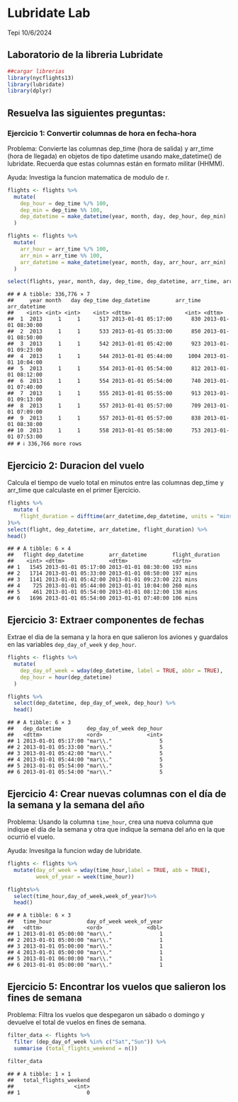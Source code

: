 Lubridate Lab
================
Tepi
10/6/2024

## Laboratorio de la libreria Lubridate

``` r
##cargar librerias
library(nycflights13)
library(lubridate)
library(dplyr)
```

## Resuelva las siguientes preguntas:

### Ejercicio 1: Convertir columnas de hora en fecha-hora

Problema: Convierte las columnas dep_time (hora de salida) y arr_time
(hora de llegada) en objetos de tipo datetime usando make_datetime() de
lubridate. Recuerda que estas columnas están en formato militar (HHMM).

Ayuda: Investiga la funcion matematica de modulo de r.

``` r
flights <- flights %>%
  mutate(
    dep_hour = dep_time %/% 100,     
    dep_min = dep_time %% 100,        
    dep_datetime = make_datetime(year, month, day, dep_hour, dep_min)
  )

flights <- flights %>%
  mutate(
    arr_hour = arr_time %/% 100,      
    arr_min = arr_time %% 100,        
    arr_datetime = make_datetime(year, month, day, arr_hour, arr_min)
  )

select(flights, year, month, day, dep_time, dep_datetime, arr_time, arr_datetime)
```

    ## # A tibble: 336,776 × 7
    ##     year month   day dep_time dep_datetime        arr_time arr_datetime       
    ##    <int> <int> <int>    <int> <dttm>                 <int> <dttm>             
    ##  1  2013     1     1      517 2013-01-01 05:17:00      830 2013-01-01 08:30:00
    ##  2  2013     1     1      533 2013-01-01 05:33:00      850 2013-01-01 08:50:00
    ##  3  2013     1     1      542 2013-01-01 05:42:00      923 2013-01-01 09:23:00
    ##  4  2013     1     1      544 2013-01-01 05:44:00     1004 2013-01-01 10:04:00
    ##  5  2013     1     1      554 2013-01-01 05:54:00      812 2013-01-01 08:12:00
    ##  6  2013     1     1      554 2013-01-01 05:54:00      740 2013-01-01 07:40:00
    ##  7  2013     1     1      555 2013-01-01 05:55:00      913 2013-01-01 09:13:00
    ##  8  2013     1     1      557 2013-01-01 05:57:00      709 2013-01-01 07:09:00
    ##  9  2013     1     1      557 2013-01-01 05:57:00      838 2013-01-01 08:38:00
    ## 10  2013     1     1      558 2013-01-01 05:58:00      753 2013-01-01 07:53:00
    ## # ℹ 336,766 more rows

## Ejercicio 2: Duracion del vuelo

Calcula el tiempo de vuelo total en minutos entre las columnas dep_time
y arr_time que calculaste en el primer Ejercicio.

``` r
flights %>%
  mutate (
    flight_duration = difftime(arr_datetime,dep_datetime, units = "mins")
)%>%
select(flight, dep_datetime, arr_datetime, flight_duration) %>%
head()
```

    ## # A tibble: 6 × 4
    ##   flight dep_datetime        arr_datetime        flight_duration
    ##    <int> <dttm>              <dttm>              <drtn>         
    ## 1   1545 2013-01-01 05:17:00 2013-01-01 08:30:00 193 mins       
    ## 2   1714 2013-01-01 05:33:00 2013-01-01 08:50:00 197 mins       
    ## 3   1141 2013-01-01 05:42:00 2013-01-01 09:23:00 221 mins       
    ## 4    725 2013-01-01 05:44:00 2013-01-01 10:04:00 260 mins       
    ## 5    461 2013-01-01 05:54:00 2013-01-01 08:12:00 138 mins       
    ## 6   1696 2013-01-01 05:54:00 2013-01-01 07:40:00 106 mins

## Ejercicio 3: Extraer componentes de fechas

Extrae el dia de la semana y la hora en que salieron los aviones y
guardalos en las variables `dep_day_of_week` y `dep_hour`.

``` r
flights <- flights %>%
  mutate(
    dep_day_of_week = wday(dep_datetime, label = TRUE, abbr = TRUE),
    dep_hour = hour(dep_datetime) 
  )

flights %>% 
  select(dep_datetime, dep_day_of_week, dep_hour) %>% 
  head()
```

    ## # A tibble: 6 × 3
    ##   dep_datetime        dep_day_of_week dep_hour
    ##   <dttm>              <ord>              <int>
    ## 1 2013-01-01 05:17:00 "mar\\."               5
    ## 2 2013-01-01 05:33:00 "mar\\."               5
    ## 3 2013-01-01 05:42:00 "mar\\."               5
    ## 4 2013-01-01 05:44:00 "mar\\."               5
    ## 5 2013-01-01 05:54:00 "mar\\."               5
    ## 6 2013-01-01 05:54:00 "mar\\."               5

## Ejercicio 4: Crear nuevas columnas con el día de la semana y la semana del año

Problema: Usando la columna `time_hour`, crea una nueva columna que
indique el día de la semana y otra que indique la semana del año en la
que ocurrió el vuelo.

Ayuda: Invesitga la funcion wday de lubridate.

``` r
flights <- flights %>%
  mutate(day_of_week = wday(time_hour,label = TRUE, abb = TRUE),
         week_of_year = week(time_hour))

flights%>%
  select(time_hour,day_of_week,week_of_year)%>%
  head()
```

    ## # A tibble: 6 × 3
    ##   time_hour           day_of_week week_of_year
    ##   <dttm>              <ord>              <dbl>
    ## 1 2013-01-01 05:00:00 "mar\\."               1
    ## 2 2013-01-01 05:00:00 "mar\\."               1
    ## 3 2013-01-01 05:00:00 "mar\\."               1
    ## 4 2013-01-01 05:00:00 "mar\\."               1
    ## 5 2013-01-01 06:00:00 "mar\\."               1
    ## 6 2013-01-01 05:00:00 "mar\\."               1

## Ejercicio 5: Encontrar los vuelos que salieron los fines de semana

Problema: Filtra los vuelos que despegaron un sábado o domingo y
devuelve el total de vuelos en fines de semana.

``` r
filter_data <- flights %>%
  filter (dep_day_of_week %in% c("Sat","Sun")) %>%
  summarise (total_flights_weekend = n())

filter_data
```

    ## # A tibble: 1 × 1
    ##   total_flights_weekend
    ##                   <int>
    ## 1                     0
